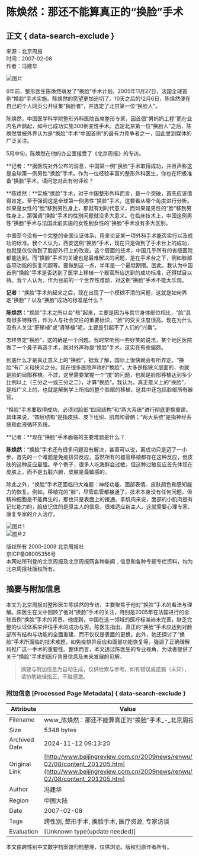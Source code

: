 # 陈焕然：那还不能算真正的“换脸”手术

## 正文 { data-search-exclude }


来源：北京周报  
时间：2007-02-08  
作者：冯建华  

![图片](../../downloads/site3/20070208/34.jpg)

6年前，整形医生陈焕然萌发了“换脸”手术计划。2005年11月27日，法国全球首例“换脸”手术实施。陈焕然的愿望更加迫切了。10天之后的12月6日，陈焕然便在自己的个人网页公开征集“捐脸者”，并选定了北京第一位“换脸人”。

陈焕然，中国医学科学院整形外科医院首席整形专家，因首倡“男妈妈工程”而在业内名声鹊起，如今已成功实施300例变性手术。选定北京第一位“换脸人”之后，陈焕然曾被外界认为是“换脸”手术“中国首例”的最有力竞争者之一，因此受到媒体的广泛关注。

5月中旬，陈焕然在他的办公室接受了《北京周报》的专访。

**记者：**据医院对外公布的消息，中国第一例“换脸”手术取得成功，并且声称这是全球第一例男性“换脸”手术。作为一位经验丰富的整形外科医生，你也在积极准备“换脸”手术，请问您对此有何评论？

**陈焕然：**实施“换脸”手术，对于中国整形外科而言，是一个突破，首先应该值得肯定。至于强调这是全球第一例男性“换脸”手术，这要看从哪个角度进行分析。如果是女性的“脸”移到男性身上，那就有划时代意义，而如果是男性的“脸”移到男性身上，那强调“换脸”手术的性别问题就没多大意义。在临床技术上，中国这例男性“换脸”手术与法国此前实施的女性到女性的“换脸”手术没有多大区别。

中国至今没有一个完整的全国认证体系，用来论证某一项外科手术能否实行以及成功的标准。我个人认为，西安这例“换脸”手术，现在只是做到了手术台上的成功，也就是仅仅做到了脸部外行上的改变。这个层面的技术，中国几乎所有的省级医院都能达到。而“换脸”手术的关键也是最难解决的问题，是在手术台之下，例如脸部各项功能的恢复问题等。要做到这一点，半年是一个最低期限。因此，我认为中国首例“换脸”手术是否达到了医学上移植一个器官所应达到的成功标准，还得拭目以待。我个人认为，作为目前的一个世界性难题，对这例“换脸”手术不能太乐观。

**记者：**“换脸”手术热起来之后，现在出现了一个模糊不清的问题，这就是如何界定“换脸”？以及“换脸”成功的标准是什么？

**陈焕然：**“换脸”手术之所以会“热”起来，主要是因为与其它身体部位相比，“脸”具有很多特殊性，作为人与社会交往的重要标识，“脸”的受关注度很高。现在为什么没有人关注“肝移植”或“肾移植”呢，主要是引起不了人们的“兴趣”。

怎样界定“换脸”，这的确是一个问题。我时常听到一些好笑的说法，某个地区医院做了一个鼻子再造手术，就对外声称是“换脸”手术。这实在有些偏颇。

到底什么才是真正意义上的“换脸”，据我了解，国际上很快就会有所界定。“换脸”有广义和狭义之分。现在很多医院声称的“换脸”，大多是指狭义层面的，也就是脸的局部移植。不过，这里需要掌握一个“度”的问题，也就是脸部移植达到多少比例以上（三分之一或三分之二），才算“换脸”。我认为，真正意义上的“换脸”，是指广义上的，也就是解剖学上所指的整个脸部的移植，这其中还包括脸部所有器官。

“换脸”手术要取得成功，必须对脸部“四层结构”和“两大系统”进行彻底更换重建。具体来说，“四层结构”是指皮肤、皮下组织、肌肉和骨骼；“两大系统”是指神经系统和血液循环系统。

**记者：**现在“换脸”手术面临的主要难题是什么？

**陈焕然：**“换脸”手术还有很多问题没有解决，甚至可以说，离成功只是迈了一小步。首先的一个难题是免疫排异反应，虽然所有的器官移植都存在这种反应，但皮肤的这种反应最强。举个例子，很多人吃海鲜会过敏，但这种过敏反应首先体现在皮肤上，而不是五脏六腑，皮肤是最敏感的。

除此之外，“换脸”手术还面临四大难题：神经功能、面部表情、皮肤颜色和感知能力的恢复。例如，移植完的“脸”，尽管血管都接通了，技术本身没有任何问题，但精神细胞是不能再生的，那也只是表面上的接通。拿肌肉来说，面部的小肌肉是有记忆能力的，脸皮记住的是原主人的信息，很难适应新主人。这就需要心理专家、康复专家的介入治疗。

![图片1](../../images/attachement/jpg/site3/20100208/001aa0bcbecb0cd9b11008.jpg)  
![图片2](../../images/attachement/jpg/site3/20100208/001aa0bcbecb0cd9b14909.jpg)

版权所有 2000-2009 北京周报社  
京ICP备08005356号  
本网站所刊登的北京周报及北京周报网各种新闻﹑信息和各种专题专栏资料，均为北京周报社版权所有。

## 摘要与附加信息

<!-- tcd_abstract -->
本文为北京周报对整形医生陈焕然的专访，主要聚焦于他对“换脸”手术的看法与理解。陈医生在文中回顾了他对“换脸”手术的关注，特别是2005年在法国进行的全球首例“换脸”手术的背景。他提到，中国在这一领域的医疗标准尚未完善，缺乏完整的认证体系来评估手术的成功与否。陈医生指出，真正的“换脸”手术应达到对脸部所有结构与功能的全面重建，而不仅仅是表面的更换。此外，他还探讨了“换脸”手术所面临的技术难题，如免疫排异反应和面部功能恢复等，强调了正确理解和推广这一手术的重要性。整体而言，本文透过陈医生的专业视角，为读者提供了关于“换脸”手术的医疗背景信息及未来发展的见解。
<!-- tcd_abstract_end -->

> 摘要与附加信息为自动生成，仅供检索与参考。如有错误或遗漏（未知），请协助编辑指正，不胜感激。

### 附加信息 [Processed Page Metadata] { data-search-exclude }

| Attribute       | Value                                  |
|-----------------|----------------------------------------|
| Filename        | www_陈焕然：那还不能算真正的“换脸”手术_-_北京周报.md                             |
| Size            | 5348 bytes                           |
| Archived Date   | 2024-11-12 09:13:20                             |
| Original Link   | [http://www.beijingreview.com.cn/2009news/renwu/2007-02/08/content_201205.htm](http://www.beijingreview.com.cn/2009news/renwu/2007-02/08/content_201205.htm)                       |
| Author          | 冯建华                               |
| Region          | 中国大陆                               |
| Date            | 2007-02-08                                 |
| Tags            | 跨性别, 整形手术, 换脸手术, 医疗资源, 专家访谈                                 |
| Evaluation            | [Unknown type(update needed)]                                 |
<!-- tcd_table_end -->

本文由跨性别中文数字档案馆归档整理，仅供浏览。版权归原作者所有。
